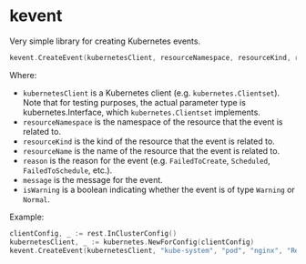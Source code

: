 # kevent
Very simple library for creating Kubernetes events.

```go
kevent.CreateEvent(kubernetesClient, resourceNamespace, resourceKind, resourceName, reason, message, isWarning)
```
Where:
- `kubernetesClient` is a Kubernetes client (e.g. `kubernetes.Clientset`). Note that for testing purposes, the actual parameter type is kubernetes.Interface, which `kubernetes.Clientset` implements.
- `resourceNamespace` is the namespace of the resource that the event is related to.
- `resourceKind` is the kind of the resource that the event is related to.
- `resourceName` is the name of the resource that the event is related to.
- `reason` is the reason for the event (e.g. `FailedToCreate`, `Scheduled`, `FailedToSchedule`, etc.).
- `message` is the message for the event.
- `isWarning` is a boolean indicating whether the event is of type `Warning` or `Normal`.

Example:
```go
clientConfig, _ := rest.InClusterConfig()
kubernetesClient, _ := kubernetes.NewForConfig(clientConfig)
kevent.CreateEvent(kubernetesClient, "kube-system", "pod", "nginx", "Restarted", "Application was unstable", true)
```
